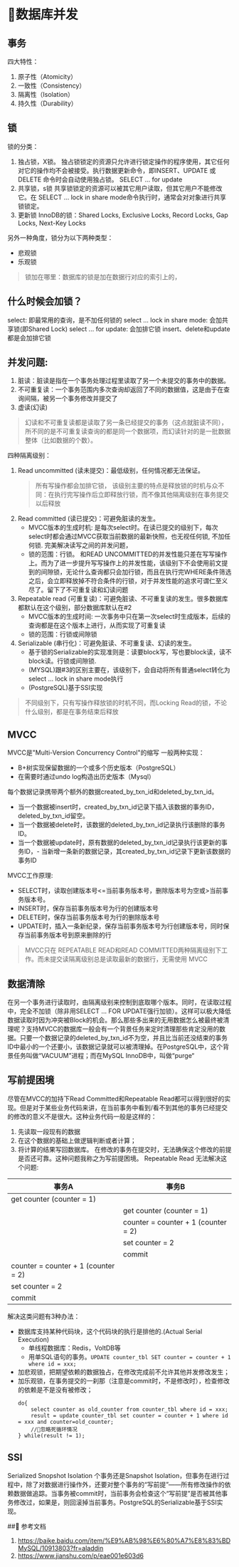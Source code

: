 # 数据库并发
## 事务
四大特性：
1. 原子性（Atomicity）
2. 一致性（Consistency）
3. 隔离性（Isolation）
4. 持久性（Durability）
## 锁
锁的分类：
1. 独占锁，X锁。
    独占锁锁定的资源只允许进行锁定操作的程序使用，其它任何对它的操作均不会被接受。执行数据更新命令，即INSERT、UPDATE 或DELETE 命令时会自动使用独占锁。
    SELECT ... for update
2. 共享锁，s锁
    共享锁锁定的资源可以被其它用户读取，但其它用户不能修改它。在
    SELECT ... lock in share mode命令执行时，通常会对对象进行共享锁锁定。
3. 更新锁
InnoDB的锁：Shared Locks, Exclusive Locks, Record Locks, Gap Locks, Next-Key Locks

另外一种角度，锁分为以下两种类型：
- 悲观锁
- 乐观锁
> 锁加在哪里：数据库的锁是加在数据行对应的索引上的，
## 什么时候会加锁？
select: 即最常用的查询，是不加任何锁的
select ... lock in share mode: 会加共享锁(即Shared Lock)
select ... for update: 会加排它锁
insert、delete和update都是会加排它锁

## 并发问题:
1. 脏读：脏读是指在一个事务处理过程里读取了另一个未提交的事务中的数据。
2. 不可重复读：一个事务范围内多次查询却返回了不同的数据值，这是由于在查询间隔，被另一个事务修改并提交了
3. 虚读(幻读)
>幻读和不可重复读都是读取了另一条已经提交的事务（这点就脏读不同），所不同的是不可重复读查询的都是同一个数据项，而幻读针对的是一批数据整体（比如数据的个数）。

四种隔离级别：
1. Read uncommitted (读未提交)：最低级别，任何情况都无法保证。
    >所有写操作都会加排它锁， 该级别主要的特点是释放锁的时机与众不同：在执行完写操作后立即释放行锁，而不像其他隔离级别在事务提交以后释放
2. Read committed (读已提交)：可避免脏读的发生。
    - MVCC版本的生成时机: 是每次select时。在读已提交的级别下，每次select时都会通过MVCC获取当前数据的最新快照，也无视任何锁, 不加任何锁. 完美解决读写之间的并发问题，
    - 锁的范围：行锁。 和READ UNCOMMITTED的并发性能只差在写写操作上。而为了进一步提升写写操作上的并发性能，该级别下不会使用前文提到的间隙锁，无论什么查询都只会加行锁，而且在执行完WHERE条件筛选之后，会立即释放掉不符合条件的行锁，对于并发性能的追求可谓仁至义尽了。留下了不可重复读和幻读问题
3. Repeatable read (可重复读)：可避免脏读、不可重复读的发生。很多数据库都默认在这个级别，部分数据库默认在#2
    - MVCC版本的生成时间: 一次事务中只在第一次select时生成版本，后续的查询都是在这个版本上进行，从而实现了可重复读
    - 锁的范围：行锁或间隙锁
4. Serializable (串行化)：可避免脏读、不可重复读、幻读的发生。
    - 基于锁的Serializable的实现准则是：读要block写，写也要block读，读不block读。行锁或间隙锁. 
    - (MYSQL)跟#3的区别主要在，该级别下，会自动将所有普通select转化为select ... lock in share mode执行
    - (PostgreSQL)基于SSI实现
> 不同级别下，只有写操作释放锁的时机不同，而Locking Read的锁，不论什么级别，都是在事务结束后释放
## MVCC
MVCC是"Multi-Version Concurrency Control"的缩写
一般两种实现：
- B+树实现保留数据的一个或多个历史版本（PostgreSQL）
- 在需要时通过undo log构造出历史版本（Mysql）

每个数据记录携带两个额外的数据created_by_txn_id和deleted_by_txn_id。
- 当一个数据被insert时，created_by_txn_id记录下插入该数据的事务ID，deleted_by_txn_id留空。
- 当一个数据被delete时，该数据的deleted_by_txn_id记录执行该删除的事务ID。
- 当一个数据被update时，原有数据的deleted_by_txn_id记录执行该更新的事务ID，- 当新增一条新的数据记录，其created_by_txn_id记录下更新该数据的事务ID

MVCC工作原理:
- SELECT时，读取创建版本号<=当前事务版本号，删除版本号为空或>当前事务版本号。
- INSERT时，保存当前事务版本号为行的创建版本号
- DELETE时，保存当前事务版本号为行的删除版本号
- UPDATE时，插入一条新纪录，保存当前事务版本号为行创建版本号，同时保存当前事务版本号到原来删除的行

>MVCC只在 REPEATABLE READ和READ COMMITTED两种隔离级别下工作。而未提交读隔离级别总是读取最新的数据行，无需使用 MVCC

## 数据清除
在另一个事务进行读取时，由隔离级别来控制到底取哪个版本。同时，在读取过程中，完全不加锁（除非用SELECT … FOR UPDATE强行加锁）。这样可以极大降低数据读取时因为冲突被Block的机会。那么那些多出来的无用数据怎么被最终被清理呢？支持MVCC的数据库一般会有一个背景任务来定时清理那些肯定没用的数据。只要一个数据记录的deleted_by_txn_id不为空，并且比当前还没结束的事务ID中最小的一个还要小，该数据记录就可以被清理掉。在PostgreSQL中，这个背景任务叫做“VACUUM”进程；而在MySQL InnoDB中，叫做“purge“
## 写前提困境
尽管在MVCC的加持下Read Committed和Repeatable Read都可以得到很好的实现。但是对于某些业务代码来讲，在当前事务中看到/看不到其他的事务已经提交的修改的意义不是很大。这种业务代码一般是这样的：
1. 先读取一段现有的数据
2. 在这个数据的基础上做逻辑判断或者计算；
3. 将计算的结果写回数据库。
在修改的事务在提交时，无法确保这个修改的前提是否还可靠。这种问题我称之为写前提困境。
Repeatable Read 无法解决这个问题:

事务A|事务B
-|-
get counter (counter = 1)|
||get counter (counter = 1)
||counter = counter + 1 (counter = 2)
||set counter = 2
||commit
counter = counter + 1 (counter = 2)|
set counter = 2|
commit|

解决这类问题有3种办法：
- 数据库支持某种代码块，这个代码块的执行是排他的.(Actual Serial Execution)
    - 单线程数据库：Redis，VoltDB等
    - 用单SQL语句的事务。`UPDATE counter_tbl SET counter = counter + 1 where id = xxx;`
- 加悲观锁，把期望依赖的数据独占，在修改完成前不允许其他并发修改发生；
- 加乐观锁，在事务提交的一刹那（注意是commit时，不是修改时），检查修改的依赖是不是没有被修改；
    ```
    do{
        select counter as old_counter from counter_tbl where id = xxx;
        result = update counter_tbl set counter = counter + 1 where id = xxx and counter=old_counter;
        //忽略死循环情况
    } while(result != 1);
    ```
## SSI
Serialized Snopshot Isolation
个事务还是Snapshot Isolation，但事务在进行过程中，除了对数据进行操作外，还要对整个事务的“写前提”——所有修改操作的依赖数据做追踪。当事务被commit时，当前事务会检查这个“写前提”是否被其他事务修改过，如果是，则回滚掉当前事务。PostgreSQL的Serializable基于SSI实现。

## 参考文档
1. https://baike.baidu.com/item/%E9%AB%98%E6%80%A7%E8%83%BDMySQL/10913803?fr=aladdin
2. https://www.jianshu.com/p/eae001e603d6